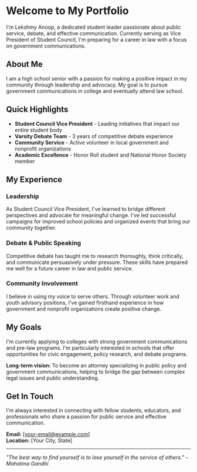 # Welcome to My Portfolio

I'm Lekshmy Anoop, a dedicated student leader passionate about public service, debate, and effective communication. Currently serving as Vice President of Student Council, I'm preparing for a career in law with a focus on government communications.

## About Me

I am a high school senior with a passion for making a positive impact in my community through leadership and advocacy. My goal is to pursue government communications in college and eventually attend law school.

## Quick Highlights

- **Student Council Vice President** - Leading initiatives that impact our entire student body
- **Varsity Debate Team** - 3 years of competitive debate experience
- **Community Service** - Active volunteer in local government and nonprofit organizations  
- **Academic Excellence** - Honor Roll student and National Honor Society member

## My Experience

### Leadership
As Student Council Vice President, I've learned to bridge different perspectives and advocate for meaningful change. I've led successful campaigns for improved school policies and organized events that bring our community together.

### Debate & Public Speaking
Competitive debate has taught me to research thoroughly, think critically, and communicate persuasively under pressure. These skills have prepared me well for a future career in law and public service.

### Community Involvement
I believe in using my voice to serve others. Through volunteer work and youth advisory positions, I've gained firsthand experience in how government and nonprofit organizations create positive change.

## My Goals

I'm currently applying to colleges with strong government communications and pre-law programs. I'm particularly interested in schools that offer opportunities for civic engagement, policy research, and debate programs.

**Long-term vision:** To become an attorney specializing in public policy and government communications, helping to bridge the gap between complex legal issues and public understanding.

## Get In Touch

I'm always interested in connecting with fellow students, educators, and professionals who share a passion for public service and effective communication.

**Email:** [your-email@example.com]  
**Location:** [Your City, State]

---

*"The best way to find yourself is to lose yourself in the service of others." - Mahatma Gandhi*
